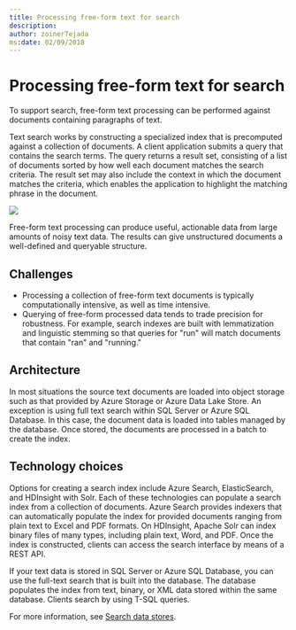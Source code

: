 ```yaml
---
title: Processing free-form text for search
description: 
author: zoinerTejada
ms:date: 02/09/2018
---
```


# Processing free-form text for search

To support search, free-form text processing can be performed against documents containing paragraphs of text.

Text search works by constructing a specialized index that is precomputed against a collection of documents. A client application submits a query that contains the search terms. The query returns a result set, consisting of a list of documents sorted by how well each document matches the search criteria. The result set may also include the context in which the document matches the criteria, which enables the application to highlight the matching phrase in the document. 

![](./images/search-pipeline.png)

Free-form text processing can produce useful, actionable data from large amounts of noisy text data. The results can give unstructured documents a well-defined and queryable structure.


## Challenges

- Processing a collection of free-form text documents is typically computationally intensive, as well as time intensive.
- Querying of free-form processed data tends to trade precision for robustness. For example, search indexes are built with lemmatization and linguistic stemming so that queries for "run" will match documents that contain "ran" and "running."

## Architecture

In most situations the source text documents are loaded into object storage such as that provided by Azure Storage or Azure Data Lake Store. An exception is using full text search within SQL Server or Azure SQL Database. In this case, the document data is loaded into tables managed by the database. Once stored, the documents are processed in a batch to create the index.

## Technology choices

Options for creating a search index include Azure Search, ElasticSearch, and HDInsight with Solr. Each of these technologies can populate a search index from a collection of documents. Azure Search provides indexers that can automatically populate the index for provided documents ranging from plain text to Excel and PDF formats. On HDInsight, Apache Solr can index binary files of many types, including plain text, Word, and PDF. Once the index is constructed, clients can access the search interface by means of a REST API. 

If your text data is stored in SQL Server or Azure SQL Database, you can use the full-text search that is built into the database. The database populates the index from text, binary, or XML data stored within the same database. Clients search by using T-SQL queries. 

For more information, see [Search data stores](../technology-choices/search-options.md).
